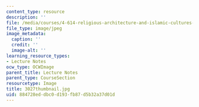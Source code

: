```yaml
---
content_type: resource
description: ''
file: /media/courses/4-614-religious-architecture-and-islamic-cultures-fall-2002/884728eddbc0d193fb87d5b32a37d01d_3027thumbnail.jpg
file_type: image/jpeg
image_metadata:
  caption: ''
  credit: ''
  image-alt: ''
learning_resource_types:
- Lecture Notes
ocw_type: OCWImage
parent_title: Lecture Notes
parent_type: CourseSection
resourcetype: Image
title: 3027thumbnail.jpg
uid: 884728ed-dbc0-d193-fb87-d5b32a37d01d
---
```

